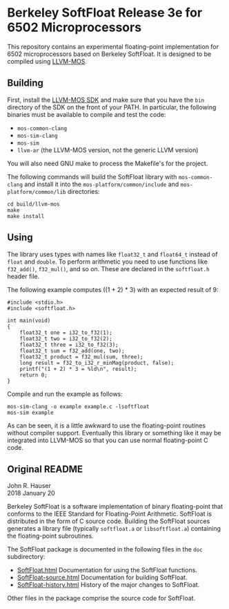 
Berkeley SoftFloat Release 3e for 6502 Microprocessors
======================================================

This repository contains an experimental floating-point implementation
for 6502 microprocessors based on Berkeley SoftFloat.  It is designed
to be compiled using [LLVM-MOS](https://llvm-mos.org/wiki/Welcome).

Building
--------

First, install the [LLVM-MOS SDK](https://github.com/llvm-mos/llvm-mos-sdk#getting-started) and make sure that you have the `bin` directory of the SDK
on the front of your PATH.  In particular, the following binaries must
be available to compile and test the code:

* `mos-common-clang`
* `mos-sim-clang`
* `mos-sim`
* `llvm-ar` (the LLVM-MOS version, not the generic LLVM version)

You will also need GNU make to process the Makefile's for the project.

The following commands will build the SoftFloat library with `mos-common-clang`
and install it into the `mos-platform/common/include` and
`mos-platform/common/lib` directories:

    cd build/llvm-mos
    make
    make install

Using
-----

The library uses types with names like `float32_t` and `float64_t`
instead of `float` and `double`.  To perform arithmetic you need
to use functions like `f32_add()`, `f32_mul()`, and so on.  These are
declared in the `softfloat.h` header file.

The following example computes ((1 + 2) * 3) with an expected result of 9:

    #include <stdio.h>
    #include <softfloat.h>

    int main(void)
    {
        float32_t one = i32_to_f32(1);
        float32_t two = i32_to_f32(2);
        float32_t three = i32_to_f32(3);
        float32_t sum = f32_add(one, two);
        float32_t product = f32_mul(sum, three);
        long result = f32_to_i32_r_minMag(product, false);
        printf("(1 + 2) * 3 = %ld\n", result);
        return 0;
    }

Compile and run the example as follows:

    mos-sim-clang -o example example.c -lsoftfloat
    mos-sim example

As can be seen, it is a little awkward to use the floating-point
routines without compiler support.  Eventually this library or something
like it may be integrated into LLVM-MOS so that you can use normal
floating-point C code.

Original README
---------------

John R. Hauser<br>
2018 January 20


Berkeley SoftFloat is a software implementation of binary floating-point
that conforms to the IEEE Standard for Floating-Point Arithmetic.  SoftFloat
is distributed in the form of C source code.  Building the SoftFloat sources
generates a library file (typically `softfloat.a` or `libsoftfloat.a`)
containing the floating-point subroutines.


The SoftFloat package is documented in the following files in the `doc`
subdirectory:

* [SoftFloat.html](http://www.jhauser.us/arithmetic/SoftFloat-3/doc/SoftFloat.html) Documentation for using the SoftFloat functions.
* [SoftFloat-source.html](http://www.jhauser.us/arithmetic/SoftFloat-3/doc/SoftFloat-source.html) Documentation for building SoftFloat.
* [SoftFloat-history.html](http://www.jhauser.us/arithmetic/SoftFloat-3/doc/SoftFloat-history.html) History of the major changes to SoftFloat.

Other files in the package comprise the source code for SoftFloat.

